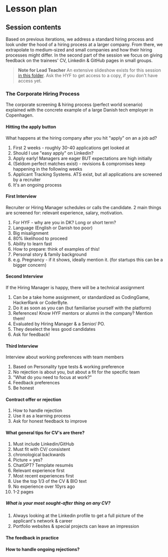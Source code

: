 # Lesson plan

## Session contents

Based on previous iterations, we address a standard hiring process and look under the hood of a hiring process at a larger company. From there, we extrapolate to medium-sized and small companies and how their hiring processes might differ. In the second part of the session we focus on giving feedback on the trainees' CV, Linkedin & GitHub pages in small groups.

> **Note for Lead Teacher** An extensive slideshow exists for this session [in this folder](https://drive.google.com/drive/folders/1pshCqFdkk2TI1R8Fz9WsQNP5qO6JXiu6?usp=drive_link). Ask the HYF to get access to a copy, if you don't have access yet.

### The Corporate Hiring Process

The corporate screening & hiring process (perfect world scenario) explained with the concrete example of a large Danish tech employer in Copenhagen.

#### Hitting the apply button

What happens at the hiring company after you hit "apply" on an a job ad?

1. First 2 weeks - roughly 30-40 applications get looked at
2. Should I use "easy apply" on Linkedin?
3. Apply early! Managers are eager BUT expectations are high initially
4. (Seldom perfect matches exist) - revisions & compromises keep happening in the following weeks
5. Applicant Tracking Systems. ATS exist, but all applications are screened by a recruiter
6. It's an ongoing process

#### First Interview

Recruiter or Hiring Manager schedules or calls the candidate.
2 main things are screened for: relevant experience, salary, motivation.

1. For HYF - why are you in DK? Long or short term?
2. Language (English or Danish too poor)
3. Big misalignment
4. 80% likelihood to proceed
5. Ability to learn fast
6. How to prepare: think of examples of this!
7. Personal story & family background
8. e.g. Pregnancy - if it shows, ideally mention it. (for startups this can be a bigger concern)

#### Second Interview

If the Hiring Manager is happy, there will be a technical assignment

1. Can be a take home assignment, or standardized as CodingGame, HackerRank or CoderByte.
2. Do it as soon as you can (but familiarise yourself with the platform)
3. References! Know HYF mentors or alumni in the company? Mention them!
4. Evaluated by Hiring Manager & a Senior/ PO.
5. They deselect the less good candidates
6. Ask for feedback!

#### Third Interview

Interview about working preferences with team members

1. Based on Personality type tests & working preference
2. No rejection is about you, but about a fit for the specific team
3. "What do you need to focus at work?"
4. Feedback preferences
5. Be honest

#### Contract offer or rejection

1. How to handle rejection
2. Use it as a learning process
3. Ask for honest feedback to improve

#### What general tips for CV's are there?

1. Must include Linkedin/GitHub
2. Must fit with CV/ consistent
3. chronological backwards
4. Picture = yes?
5. ChatGPT? Template resumés
6. Relevant experience first
7. Most recent experiences first
8. Use the top 1/3 of the CV & BIO text
9. No experience over 10yrs ago
10. 1-2 pages

##### What is your most sought-after thing on any CV?

1. Always looking at the Linkedin profile to get a full picture of the applicant's network & career
2. Portfolio websites & special projects can leave an impression

#### The feedback in practice

#### How to handle ongoing rejections?
